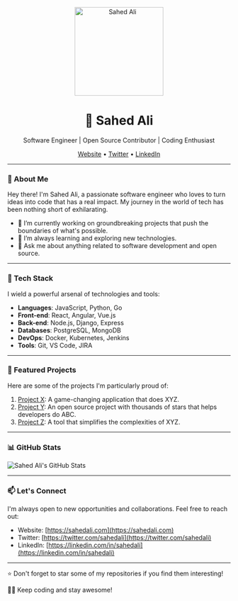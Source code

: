 <p align="center">
  <img src="https://your-profile-image-url" alt="Sahed Ali" width="200" height="200">
</p>

<h1 align="center">🚀 Sahed Ali</h1>

<p align="center">
  Software Engineer | Open Source Contributor | Coding Enthusiast
</p>

<p align="center">
  <a href="https://sahedali.com">Website</a> •
  <a href="https://twitter.com/sahedali">Twitter</a> •
  <a href="https://linkedin.com/in/sahedali">LinkedIn</a>
</p>

---

### 👋 About Me

Hey there! I'm Sahed Ali, a passionate software engineer who loves to turn ideas into code that has a real impact. My journey in the world of tech has been nothing short of exhilarating.

- 🔭 I’m currently working on groundbreaking projects that push the boundaries of what's possible.
- 🌱 I’m always learning and exploring new technologies.
- 💬 Ask me about anything related to software development and open source.

---

### 🌟 Tech Stack

I wield a powerful arsenal of technologies and tools:

- **Languages**: JavaScript, Python, Go
- **Front-end**: React, Angular, Vue.js
- **Back-end**: Node.js, Django, Express
- **Databases**: PostgreSQL, MongoDB
- **DevOps**: Docker, Kubernetes, Jenkins
- **Tools**: Git, VS Code, JIRA

---

### 🚀 Featured Projects

Here are some of the projects I'm particularly proud of:

1. [Project X](https://github.com/sahedali/project-x): A game-changing application that does XYZ.
2. [Project Y](https://github.com/sahedali/project-y): An open source project with thousands of stars that helps developers do ABC.
3. [Project Z](https://github.com/sahedali/project-z): A tool that simplifies the complexities of XYZ.

---

### 📊 GitHub Stats

![Sahed Ali's GitHub Stats](https://github-readme-stats.vercel.app/api?username=sahedali&show_icons=true&count_private=true)

---

### 📫 Let's Connect

I'm always open to new opportunities and collaborations. Feel free to reach out:

- Website: [https://sahedali.com](https://sahedali.com)
- Twitter: [https://twitter.com/sahedali](https://twitter.com/sahedali)
- LinkedIn: [https://linkedin.com/in/sahedali](https://linkedin.com/in/sahedali)

---

⭐️ Don't forget to star some of my repositories if you find them interesting!

👨‍💻 Keep coding and stay awesome!
